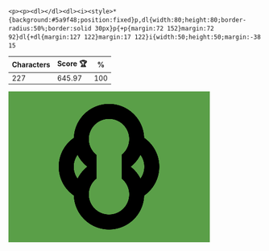 `<p><p><dl></dl><dl><i><style>*{background:#5a9f48;position:fixed}p,dl{width:80;height:80;border-radius:50%;border:solid 30px}p{+p{margin:72 152}margin:72 92}dl{+dl{margin:127 122}margin:17 122}i{width:50;height:50;margin:-38 15`

| Characters | Score 🏆 | %   |
| ---------- | -------- | --- |
| 227        | 645.97   | 100 |

![](/2025/May2025/16/20250516.png)
